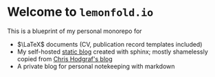 # Welcome to `lemonfold.io`

This is a blueprint of my personal monorepo for

* $\LaTeX$ documents (CV, publication record templates included)
* My self-hosted [static blog](https://lemonfold.io) created with sphinx; mostly shamelessly copied from [Chris Hodgraf's blog](https://predictablynoisy.com/posts/2020/sphinx-blogging/)
* A private blog for personal notekeeping with markdown

